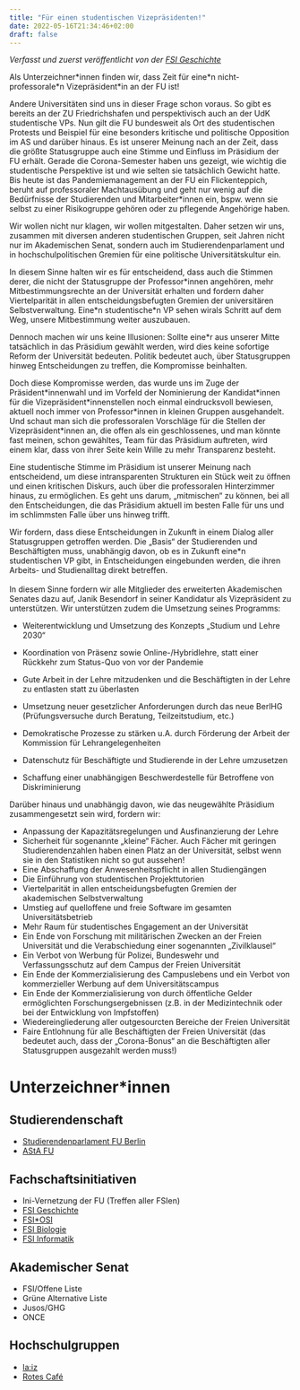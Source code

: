 ```yaml
---
title: "Für einen studentischen Vizepräsidenten!"
date: 2022-05-16T21:34:46+02:00
draft: false
---
```

*Verfasst und zuerst veröffentlicht von der [FSI Geschichte](https://fsigeschichtefu.de/2125/fuer-einen-studentischen-vizepraesidenten/)*

Als Unterzeichner\*innen finden wir, dass Zeit für eine\*n nicht-professorale\*n Vizepräsident\*in an der FU ist!

Andere Universitäten sind uns in dieser Frage schon voraus. So gibt es bereits an der ZU Friedrichshafen und perspektivisch auch an der UdK studentische VPs. Nun gilt die FU bundesweit als Ort des studentischen Protests und Beispiel für eine besonders kritische und politische Opposition im
AS und darüber hinaus. Es ist unserer Meinung nach an der Zeit, dass die größte Statusgruppe auch
eine Stimme und Einfluss im Präsidium der FU erhält.
Gerade die Corona-Semester haben uns gezeigt, wie wichtig die studentische Perspektive ist und wie
selten sie tatsächlich Gewicht hatte. Bis heute ist das Pandemiemanagement an der FU ein Flickenteppich, beruht auf professoraler Machtausübung und geht nur wenig auf die Bedürfnisse der Studierenden und Mitarbeiter\*innen ein, bspw. wenn sie selbst zu einer Risikogruppe gehören oder zu pflegende Angehörige haben.

Wir wollen nicht nur klagen, wir wollen mitgestalten. Daher setzen wir uns, zusammen mit diversen
anderen studentischen Gruppen, seit Jahren nicht nur im Akademischen Senat, sondern auch im
Studierendenparlament und in hochschulpolitischen Gremien für eine politische Universitätskultur ein.

In diesem Sinne halten wir es für entscheidend, dass auch die Stimmen derer, die nicht der Statusgruppe der Professor\*innen angehören, mehr Mitbestimmungsrechte an der Universität erhalten und fordern daher Viertelparität in allen entscheidungsbefugten Gremien der universitären
Selbstverwaltung. Eine\*n studentische\*n VP sehen wirals Schritt auf dem Weg, unsere Mitbestimmung weiter auszubauen.

Dennoch machen wir uns keine Illusionen: Sollte eine\*r aus unserer Mitte tatsächlich in das Präsidium gewählt werden, wird dies keine sofortige Reform der Universität bedeuten. Politik bedeutet auch, über Statusgruppen hinweg Entscheidungen zu treffen, die Kompromisse beinhalten.

Doch diese Kompromisse werden, das wurde uns im Zuge der Präsident\*innenwahl und im Vorfeld der Nominierung der Kandidat\*innen für die Vizepräsident\*innenstellen noch einmal eindrucksvoll bewiesen, aktuell noch immer von Professor\*innen in kleinen Gruppen ausgehandelt. Und schaut man sich die professoralen Vorschläge für die Stellen der Vizepräsident\*innen an, die offen als ein geschlossenes, und man könnte fast meinen, schon gewähltes, Team für das Präsidium auftreten, wird
einem klar, dass von ihrer Seite kein Wille zu mehr Transparenz besteht.

Eine studentische Stimme im Präsidium ist unserer Meinung nach entscheidend, um diese intransparenten Strukturen ein Stück weit zu öffnen und einen kritischen Diskurs, auch über die professoralen Hinterzimmer hinaus, zu ermöglichen. Es geht uns darum, „mitmischen“ zu können, bei all den Entscheidungen, die das Präsidium aktuell im besten Falle für uns und im schlimmsten Falle
über uns hinweg trifft.

Wir fordern, dass diese Entscheidungen in Zukunft in einem Dialog aller Statusgruppen getroffen werden. Die „Basis“ der Studierenden und Beschäftigten muss, unabhängig davon, ob es in Zukunft eine\*n studentischen VP gibt, in Entscheidungen eingebunden werden, die ihren Arbeits- und Studienalltag direkt betreffen.
<br/><br/>
In diesem Sinne fordern wir alle Mitglieder des erweiterten Akademischen Senates dazu auf, Janik
Besendorf in seiner Kandidatur als Vizepräsident zu unterstützen. Wir unterstützen zudem die Umsetzung seines Programms:

- Weiterentwicklung und Umsetzung des Konzepts „Studium und Lehre 2030“

- Koordination von Präsenz sowie Online-/Hybridlehre, statt einer Rückkehr zum Status-Quo von vor der Pandemie

- Gute Arbeit in der Lehre mitzudenken und die Beschäftigten in der Lehre zu entlasten statt zu überlasten

- Umsetzung neuer gesetzlicher Anforderungen durch das neue BerlHG (Prüfungsversuche durch Beratung, Teilzeitstudium, etc.)

- Demokratische Prozesse zu stärken u.A. durch Förderung der Arbeit der Kommission für Lehrangelegenheiten

- Datenschutz für Beschäftigte und Studierende in der Lehre umzusetzen

- Schaffung einer unabhängigen Beschwerdestelle für Betroffene von Diskriminierung



Darüber hinaus und unabhängig davon, wie das neugewählte Präsidium zusammengesetzt sein wird,
fordern wir:

- Anpassung der Kapazitätsregelungen und Ausfinanzierung der Lehre
- Sicherheit für sogenannte „kleine“ Fächer. Auch Fächer mit geringen Studierendenzahlen
haben einen Platz an der Universität, selbst wenn sie in den Statistiken nicht so gut aussehen!
- Eine Abschaffung der Anwesenheitspflicht in allen Studiengängen
- Die Einführung von studentischen Projekttutorien
- Viertelparität in allen entscheidungsbefugten Gremien der akademischen Selbstverwaltung
- Umstieg auf quelloffene und freie Software im gesamten Universitätsbetrieb
- Mehr Raum für studentisches Engagement an der Universität
- Ein Ende von Forschung mit militärischen Zwecken an der Freien Universität und die
Verabschiedung einer sogenannten „Zivilklausel“
- Ein Verbot von Werbung für Polizei, Bundeswehr und Verfassungsschutz auf dem Campus
der Freien Universität
- Ein Ende der Kommerzialisierung des Campuslebens und ein Verbot von kommerzieller
Werbung auf dem Universitätscampus
- Ein Ende der Kommerzialisierung von durch öffentliche Gelder ermöglichten
Forschungsergebnissen (z.B. in der Medizintechnik oder bei der Entwicklung von
Impfstoffen)
- Wiedereingliederung aller outgesourcten Bereiche der Freien Universität
- Faire Entlohnung für alle Beschäftigten der Freien Universität (das bedeutet auch, dass der „Corona-Bonus“ an die Beschäftigten aller Statusgruppen ausgezahlt werden muss!)


# Unterzeichner\*innen
## Studierendenschaft
- [Studierendenparlament FU Berlin](https://astafu.de/stupa)
- [AStA FU](https://astafu.de)
## Fachschaftsinitiativen
- Ini-Vernetzung der FU (Treffen aller FSIen)
- [FSI Geschichte](https://fsigeschichtefu.de)
- [FSI\*OSI](https://userblogs.fu-berlin.de/fsi_osi/)
- [FSI Biologie](https://www.bcp.fu-berlin.de/studium-lehre/verwaltung/fachschaften/fachschaftsinitiative-biologie/index.html)
- [FSI Informatik](https://fsi.spline.de)
## Akademischer Senat
- FSI/Offene Liste
- Grüne Alternative Liste
- Jusos/GHG
- ONCE
## Hochschulgruppen
- [la:iz](https://www.instagram.com/p/Cc8k4ersBcp/)
- [Rotes Café](https://www.facebook.com/rotescafe/)



